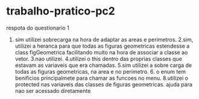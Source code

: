 # trabalho-pratico-pc2
respota do questionario 1 
1. sim utilizei sobrecarga na hora de adaptar as areas e perimetros.
2.sim, utilizei a heranca para que todas as figuras geometricas estendesse a class figGeometrica facilitando muito na hora 
de associar a classe ao vetor.
   3.nao utilizei.
   4.utilizei o this dentro das proprias classes que estavam as variaveis que era chamadas.
   5.sim utilizei a sobre carga de todas as figuras geometricas, na area e no perimetro.
   6. o enum tem benificios principalmete para chamar as funcoes no menu.
    8.utilizei o protected nas variaveis das classes de figuras geometricas. ajuda para nao ser acessado diretamente 
      
   
